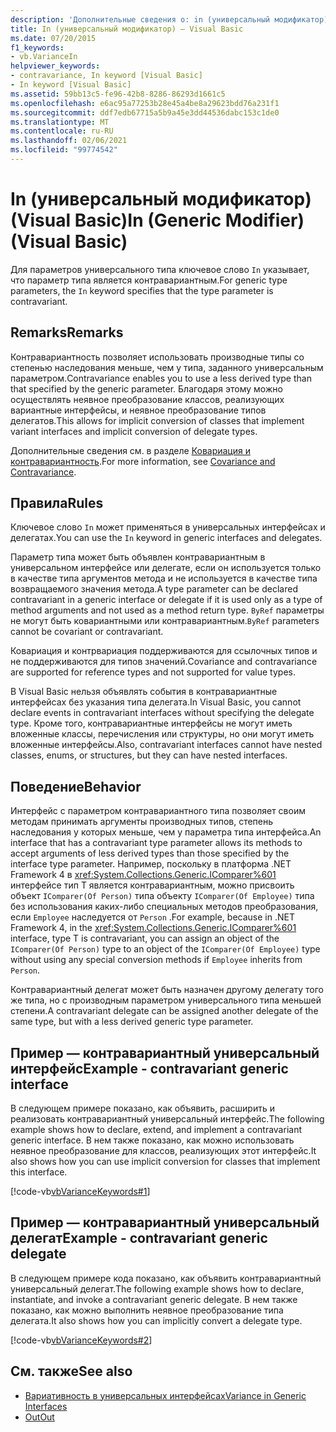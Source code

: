 ```yaml
---
description: 'Дополнительные сведения о: in (универсальный модификатор) (Visual Basic)'
title: In (универсальный модификатор) — Visual Basic
ms.date: 07/20/2015
f1_keywords:
- vb.VarianceIn
helpviewer_keywords:
- contravariance, In keyword [Visual Basic]
- In keyword [Visual Basic]
ms.assetid: 59bb13c5-fe96-42b8-8286-86293d1661c5
ms.openlocfilehash: e6ac95a77253b28e45a4be8a29623bdd76a231f1
ms.sourcegitcommit: ddf7edb67715a5b9a45e3dd44536dabc153c1de0
ms.translationtype: MT
ms.contentlocale: ru-RU
ms.lasthandoff: 02/06/2021
ms.locfileid: "99774542"
---
```

# <a name="in-generic-modifier-visual-basic"></a><span data-ttu-id="dc748-103">In (универсальный модификатор) (Visual Basic)</span><span class="sxs-lookup"><span data-stu-id="dc748-103">In (Generic Modifier) (Visual Basic)</span></span>

<span data-ttu-id="dc748-104">Для параметров универсального типа ключевое слово `In` указывает, что параметр типа является контравариантным.</span><span class="sxs-lookup"><span data-stu-id="dc748-104">For generic type parameters, the `In` keyword specifies that the type parameter is contravariant.</span></span>

## <a name="remarks"></a><span data-ttu-id="dc748-105">Remarks</span><span class="sxs-lookup"><span data-stu-id="dc748-105">Remarks</span></span>

<span data-ttu-id="dc748-106">Контравариантность позволяет использовать производные типы со степенью наследования меньше, чем у типа, заданного универсальным параметром.</span><span class="sxs-lookup"><span data-stu-id="dc748-106">Contravariance enables you to use a less derived type than that specified by the generic parameter.</span></span> <span data-ttu-id="dc748-107">Благодаря этому можно осуществлять неявное преобразование классов, реализующих вариантные интерфейсы, и неявное преобразование типов делегатов.</span><span class="sxs-lookup"><span data-stu-id="dc748-107">This allows for implicit conversion of classes that implement variant interfaces and implicit conversion of delegate types.</span></span>

<span data-ttu-id="dc748-108">Дополнительные сведения см. в разделе [Ковариация и контравариантность](../../programming-guide/concepts/covariance-contravariance/index.md).</span><span class="sxs-lookup"><span data-stu-id="dc748-108">For more information, see [Covariance and Contravariance](../../programming-guide/concepts/covariance-contravariance/index.md).</span></span>

## <a name="rules"></a><span data-ttu-id="dc748-109">Правила</span><span class="sxs-lookup"><span data-stu-id="dc748-109">Rules</span></span>

<span data-ttu-id="dc748-110">Ключевое слово `In` может применяться в универсальных интерфейсах и делегатах.</span><span class="sxs-lookup"><span data-stu-id="dc748-110">You can use the `In` keyword in generic interfaces and delegates.</span></span>
  
<span data-ttu-id="dc748-111">Параметр типа может быть объявлен контравариантным в универсальном интерфейсе или делегате, если он используется только в качестве типа аргументов метода и не используется в качестве типа возвращаемого значения метода.</span><span class="sxs-lookup"><span data-stu-id="dc748-111">A type parameter can be declared contravariant in a generic interface or delegate if it is used only as a type of method arguments and not used as a method return type.</span></span> <span data-ttu-id="dc748-112">`ByRef` параметры не могут быть ковариантными или контравариантным.</span><span class="sxs-lookup"><span data-stu-id="dc748-112">`ByRef` parameters cannot be covariant or contravariant.</span></span>

<span data-ttu-id="dc748-113">Ковариация и контрвариация поддерживаются для ссылочных типов и не поддерживаются для типов значений.</span><span class="sxs-lookup"><span data-stu-id="dc748-113">Covariance and contravariance are supported for reference types and not supported for value types.</span></span>

<span data-ttu-id="dc748-114">В Visual Basic нельзя объявлять события в контравариантные интерфейсах без указания типа делегата.</span><span class="sxs-lookup"><span data-stu-id="dc748-114">In Visual Basic, you cannot declare events in contravariant interfaces without specifying the delegate type.</span></span> <span data-ttu-id="dc748-115">Кроме того, контравариантные интерфейсы не могут иметь вложенные классы, перечисления или структуры, но они могут иметь вложенные интерфейсы.</span><span class="sxs-lookup"><span data-stu-id="dc748-115">Also, contravariant interfaces cannot have nested classes, enums, or structures, but they can have nested interfaces.</span></span>

## <a name="behavior"></a><span data-ttu-id="dc748-116">Поведение</span><span class="sxs-lookup"><span data-stu-id="dc748-116">Behavior</span></span>

<span data-ttu-id="dc748-117">Интерфейс с параметром контравариантного типа позволяет своим методам принимать аргументы производных типов, степень наследования у которых меньше, чем у параметра типа интерфейса.</span><span class="sxs-lookup"><span data-stu-id="dc748-117">An interface that has a contravariant type parameter allows its methods to accept arguments of less derived types than those specified by the interface type parameter.</span></span> <span data-ttu-id="dc748-118">Например, поскольку в платформа .NET Framework 4 в <xref:System.Collections.Generic.IComparer%601> интерфейсе тип T является контравариантным, можно присвоить объект `IComparer(Of Person)` типа объекту `IComparer(Of Employee)` типа без использования каких-либо специальных методов преобразования, если `Employee` наследуется от `Person` .</span><span class="sxs-lookup"><span data-stu-id="dc748-118">For example, because in .NET Framework 4, in the <xref:System.Collections.Generic.IComparer%601> interface, type T is contravariant, you can assign an object of the `IComparer(Of Person)` type to an object of the `IComparer(Of Employee)` type without using any special conversion methods if `Employee` inherits from `Person`.</span></span>

<span data-ttu-id="dc748-119">Контравариантный делегат может быть назначен другому делегату того же типа, но с производным параметром универсального типа меньшей степени.</span><span class="sxs-lookup"><span data-stu-id="dc748-119">A contravariant delegate can be assigned another delegate of the same type, but with a less derived generic type parameter.</span></span>

## <a name="example---contravariant-generic-interface"></a><span data-ttu-id="dc748-120">Пример — контравариантный универсальный интерфейс</span><span class="sxs-lookup"><span data-stu-id="dc748-120">Example - contravariant generic interface</span></span>

<span data-ttu-id="dc748-121">В следующем примере показано, как объявить, расширить и реализовать контравариантный универсальный интерфейс.</span><span class="sxs-lookup"><span data-stu-id="dc748-121">The following example shows how to declare, extend, and implement a contravariant generic interface.</span></span> <span data-ttu-id="dc748-122">В нем также показано, как можно использовать неявное преобразование для классов, реализующих этот интерфейс.</span><span class="sxs-lookup"><span data-stu-id="dc748-122">It also shows how you can use implicit conversion for classes that implement this interface.</span></span>

[!code-vb[vbVarianceKeywords#1](~/samples/snippets/visualbasic/VS_Snippets_VBCSharp/vbvariancekeywords/vb/module1.vb#1)]

## <a name="example---contravariant-generic-delegate"></a><span data-ttu-id="dc748-123">Пример — контравариантный универсальный делегат</span><span class="sxs-lookup"><span data-stu-id="dc748-123">Example - contravariant generic delegate</span></span>

<span data-ttu-id="dc748-124">В следующем примере кода показано, как объявить контравариантный универсальный делегат.</span><span class="sxs-lookup"><span data-stu-id="dc748-124">The following example shows how to declare, instantiate, and invoke a contravariant generic delegate.</span></span> <span data-ttu-id="dc748-125">В нем также показано, как можно выполнить неявное преобразование типа делегата.</span><span class="sxs-lookup"><span data-stu-id="dc748-125">It also shows how you can implicitly convert a delegate type.</span></span>

[!code-vb[vbVarianceKeywords#2](~/samples/snippets/visualbasic/VS_Snippets_VBCSharp/vbvariancekeywords/vb/module1.vb#2)]

## <a name="see-also"></a><span data-ttu-id="dc748-126">См. также</span><span class="sxs-lookup"><span data-stu-id="dc748-126">See also</span></span>

- [<span data-ttu-id="dc748-127">Вариативность в универсальных интерфейсах</span><span class="sxs-lookup"><span data-stu-id="dc748-127">Variance in Generic Interfaces</span></span>](../../programming-guide/concepts/covariance-contravariance/variance-in-generic-interfaces.md)
- [<span data-ttu-id="dc748-128">Out</span><span class="sxs-lookup"><span data-stu-id="dc748-128">Out</span></span>](out-generic-modifier.md)
